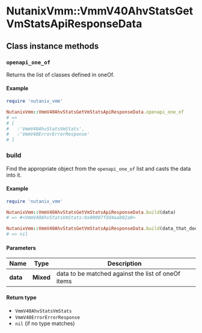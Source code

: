 # NutanixVmm::VmmV40AhvStatsGetVmStatsApiResponseData

## Class instance methods

### `openapi_one_of`

Returns the list of classes defined in oneOf.

#### Example

```ruby
require 'nutanix_vmm'

NutanixVmm::VmmV40AhvStatsGetVmStatsApiResponseData.openapi_one_of
# =>
# [
#   :'VmmV40AhvStatsVmStats',
#   :'VmmV40ErrorErrorResponse'
# ]
```

### build

Find the appropriate object from the `openapi_one_of` list and casts the data into it.

#### Example

```ruby
require 'nutanix_vmm'

NutanixVmm::VmmV40AhvStatsGetVmStatsApiResponseData.build(data)
# => #<VmmV40AhvStatsVmStats:0x00007fdd4aab02a0>

NutanixVmm::VmmV40AhvStatsGetVmStatsApiResponseData.build(data_that_doesnt_match)
# => nil
```

#### Parameters

| Name | Type | Description |
| ---- | ---- | ----------- |
| **data** | **Mixed** | data to be matched against the list of oneOf items |

#### Return type

- `VmmV40AhvStatsVmStats`
- `VmmV40ErrorErrorResponse`
- `nil` (if no type matches)


